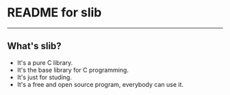 # **README for slib** #
***


## **What's slib?** ##
 * It's a pure C library.
 * It's the base library for C programming.
 * It's just for studing.
 * It's a free and open source program, everybody can use it.
